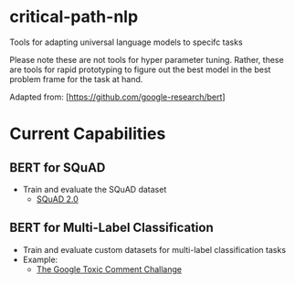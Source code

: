 # critical-path-nlp
Tools for adapting universal language models to specifc tasks

Please note these are not tools for hyper parameter tuning. 
Rather, these are tools for rapid prototyping to figure out the best model in the best problem frame for the task at hand.

Adapted from:
[https://github.com/google-research/bert]

# Current Capabilities

## BERT for SQuAD

* Train and evaluate the SQuAD dataset
  + [SQuAD 2.0](https://rajpurkar.github.io/SQuAD-explorer/)
  
## BERT for Multi-Label Classification

* Train and evaluate custom datasets for multi-label classification tasks
* Example: 
  + [The Google Toxic Comment Challange](https://www.kaggle.com/c/jigsaw-toxic-comment-classification-challenge)


